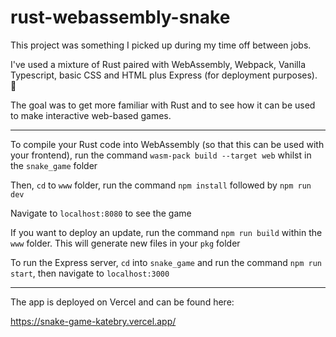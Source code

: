 # rust-webassembly-snake

This project was something I picked up during my time off between jobs.

I've used a mixture of Rust paired with WebAssembly, Webpack, Vanilla Typescript, basic CSS and HTML plus Express (for deployment purposes). 🦀

The goal was to get more familiar with Rust and to see how it can be used to make interactive web-based games.

----

To compile your Rust code into WebAssembly (so that this can be used with your frontend), run the command `wasm-pack build --target web` whilst in the `snake_game` folder

Then, `cd` to `www` folder, run the command `npm install` followed by `npm run dev`

Navigate to `localhost:8080` to see the game

If you want to deploy an update, run the command `npm run build` within the `www` folder. This will generate new files in your `pkg` folder

To run the Express server, `cd` into `snake_game` and run the command `npm run start`, then navigate to `localhost:3000`

----
The app is deployed on Vercel and can be found here: 

https://snake-game-katebry.vercel.app/